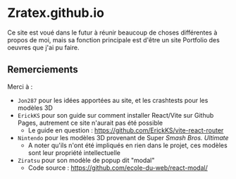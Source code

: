 # Zratex.github.io
Ce site est voué dans le futur à réunir beaucoup de choses différentes à propos de moi, mais sa fonction principale est d'être un site Portfolio des oeuvres que j'ai pu faire.
## Remerciements
Merci à :
- `Jon287` pour les idées apportées au site, et les crashtests pour les modèles 3D
- `ErickKS` pour son guide sur comment installer React/Vite sur Github Pages, autrement ce site n'aurait pas été possible
  - Le guide en question : https://github.com/ErickKS/vite-react-router
- `Nintendo` pour les modèles 3D provenant de Super *Smash Bros. Ultimate*
  - A noter qu'ils n'ont été impliqués en rien dans le projet, ces modèles sont leur propriété intellectuelle
- `Ziratsu` pour son modèle de popup dit "modal"
  - Code source : https://github.com/ecole-du-web/react-modal/